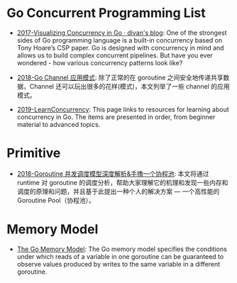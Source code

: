 

# Go Concurrent Programming List

- [2017-Visualizing Concurrency in Go · divan's blog](http://divan.github.io/posts/go_concurrency_visualize/): One of the strongest sides of Go programming language is a built-in concurrency based on Tony Hoare’s CSP paper. Go is designed with concurrency in mind and allows us to build complex concurrent pipelines. But have you ever wondered - how various concurrency patterns look like?

- [2018-Go Channel 应用模式](http://colobu.com/2018/03/26/channel-patterns): 除了正常的在 goroutine 之间安全地传递共享数据，Channel 还可以玩出很多的花样(模式)，本文列举了一些 channel 的应用模式。

- [2019-LearnConcurrency](https://github.com/golang/go/wiki/LearnConcurrency): This page links to resources for learning about concurrency in Go. The items are presented in order, from beginner material to advanced topics.

# Primitive

- [2018-Goroutine 并发调度模型深度解析&手撸一个协程池](http://blog.taohuawu.club/article/42): 本文将通过 runtime 对 goroutine 的调度分析，帮助大家理解它的机理和发现一些内存和调度的原理和问题，并且基于此提出一种个人的解决方案 — 一个高性能的 Goroutine Pool（协程池）。

# Memory Model

- [The Go Memory Model](https://golang.org/ref/mem): The Go memory model specifies the conditions under which reads of a variable in one goroutine can be guaranteed to observe values produced by writes to the same variable in a different goroutine.
